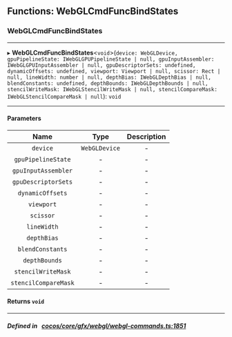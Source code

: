 ## Functions: WebGLCmdFuncBindStates

### WebGLCmdFuncBindStates


___
▸ **WebGLCmdFuncBindStates**<`void`\>(`device: WebGLDevice, gpuPipelineState: IWebGLGPUPipelineState | null, gpuInputAssembler: IWebGLGPUInputAssembler | null, gpuDescriptorSets: undefined, dynamicOffsets: undefined, viewport: Viewport | null, scissor: Rect | null, lineWidth: number | null, depthBias: IWebGLDepthBias | null, blendConstants: undefined, depthBounds: IWebGLDepthBounds | null, stencilWriteMask: IWebGLStencilWriteMask | null, stencilCompareMask: IWebGLStencilCompareMask | null`): `void`
___


#### Parameters

| Name | Type | Description |
| :------: | :------: | :------: |
| `device` | `WebGLDevice` | - |
| `gpuPipelineState` | - | - |
| `gpuInputAssembler` | - | - |
| `gpuDescriptorSets` | - | - |
| `dynamicOffsets` | - | - |
| `viewport` | - | - |
| `scissor` | - | - |
| `lineWidth` | - | - |
| `depthBias` | - | - |
| `blendConstants` | - | - |
| `depthBounds` | - | - |
| `stencilWriteMask` | - | - |
| `stencilCompareMask` | - | - |

#### Returns `void` 
___


##### Defined in &nbsp;   [cocos/core/gfx/webgl/webgl-commands.ts:1851](https://github.com/cocos-creator/engine/blob/c7bf6b8a9/cocos/core/gfx/webgl/webgl-commands.ts#L1851)&nbsp;
